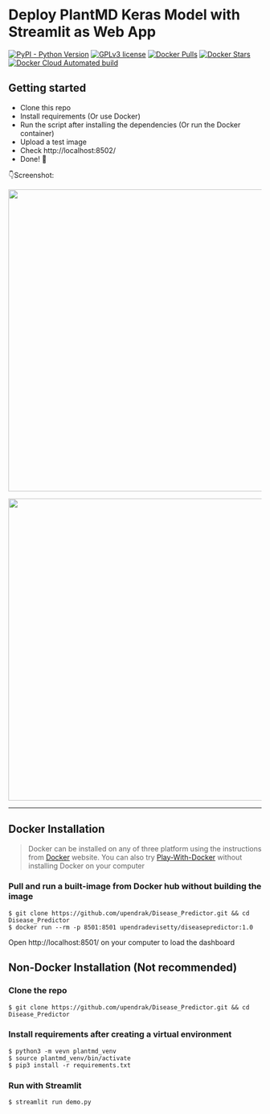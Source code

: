 # Deploy PlantMD Keras Model with Streamlit as Web App 

[![PyPI - Python Version](https://img.shields.io/pypi/pyversions/3.svg)]()
[![GPLv3 license](https://img.shields.io/badge/License-GPLv3-blue.svg)](http://perso.crans.org/besson/LICENSE.html)
[![Docker Pulls](https://img.shields.io/docker/pulls/upendradevisetty/diseasepredictor.svg)](https://hub.docker.com/r/upendradevisetty/diseasepredictor/)
[![Docker Stars](https://img.shields.io/docker/stars/evolinc/rmta.svg)](https://hub.docker.com/r/upendradevisetty/diseasepredictor/)
[![Docker Cloud Automated build](https://img.shields.io/docker/cloud/automated/upendradevisetty/diseasepredictor.svg)](https://hub.docker.com/r/upendradevisetty/diseasepredictor/)

## Getting started

- Clone this repo 
- Install requirements (Or use Docker)
- Run the script after installing the dependencies (Or run the Docker container)
- Upload a test image
- Check http://localhost:8502/
- Done! :tada:

:point_down:Screenshot:

<p align="center">
  <img src="https://i.postimg.cc/K8yJxgj7/plantmd-ss-1.png" width="600px" alt="">
</p>

<p align="center">
  <img src="https://i.postimg.cc/P5RJ11DY/plantmd-ss-2.png" width="600px" alt="">
</p>

------------------

## Docker Installation

> Docker can be installed on any of three platform using the instructions from [Docker](https://docs.docker.com/engine/installation/) website. You can also try [Play-With-Docker](http://labs.play-with-docker.com/) without installing Docker on your computer 

### Pull and run a built-image from Docker hub without building the image 
```shell
$ git clone https://github.com/upendrak/Disease_Predictor.git && cd Disease_Predictor
$ docker run --rm -p 8501:8501 upendradevisetty/diseasepredictor:1.0 
```
Open http://localhost:8501/ on your computer to load the dashboard

## Non-Docker Installation (Not recommended)

### Clone the repo
```shell
$ git clone https://github.com/upendrak/Disease_Predictor.git && cd Disease_Predictor
```

### Install requirements after creating a virtual environment
```shell
$ python3 -m vevn plantmd_venv
$ source plantmd_venv/bin/activate
$ pip3 install -r requirements.txt
```

### Run with Streamlit
```shell
$ streamlit run demo.py
```
